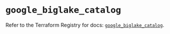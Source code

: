 # `google_biglake_catalog`

Refer to the Terraform Registry for docs: [`google_biglake_catalog`](https://registry.terraform.io/providers/hashicorp/google/6.11.1/docs/resources/biglake_catalog).
